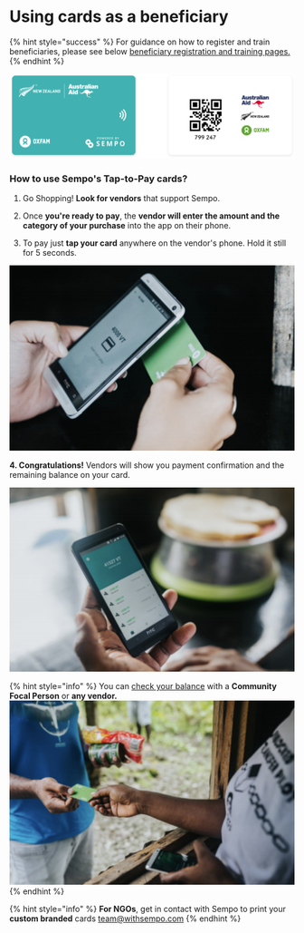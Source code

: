 # Using cards as a beneficiary

{% hint style="success" %}
For guidance on how to register and train beneficiaries, please see below [beneficiary registration and training pages.](../registering-vendors-and-beneficiaries/overview-of-registering-beneficiaries/)
{% endhint %}

![Example Cards](../.gitbook/assets/teal-oxfam-cards-final.png)

### How to use Sempo's Tap-to-Pay cards?

1. Go Shopping! **Look for vendors** that support Sempo.
2. Once **you're ready to pay**, the **vendor will enter the amount and the category of your purchase** into the app on their phone.

3. To pay just **tap your card** anywhere on the vendor's phone. Hold it still for 5 seconds.

![Credit: Keith Parsons / Oxfam Aus](../.gitbook/assets/screen-shot-2020-09-11-at-7.22.15-am.png)

**4. Congratulations!** Vendors will show you payment confirmation and the remaining balance on your card.

![Credit: Keith Parsons / Oxfam Aus](../.gitbook/assets/screen-shot-2020-09-11-at-7.22.24-am.png)

{% hint style="info" %}
You can [check your balance](../vendor-guide/vendor-guide/using-the-app-as-a-vendor.md#how-to-check-balance) with a **Community Focal Person** or **any vendor.**  
![](../.gitbook/assets/screen-shot-2020-09-11-at-7.21.58-am.png)
{% endhint %}

{% hint style="info" %}
**For NGOs**, get in contact with Sempo to print your **custom branded** cards [team@withsempo.com](mailto:team@withsempo.com)
{% endhint %}

